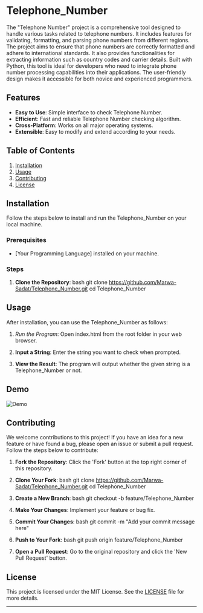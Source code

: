 # Telephone_Number

The "Telephone Number" project is a comprehensive tool designed to handle various tasks related to telephone numbers. It includes features for validating, formatting, and parsing phone numbers from different regions. The project aims to ensure that phone numbers are correctly formatted and adhere to international standards. It also provides functionalities for extracting information such as country codes and carrier details. Built with Python, this tool is ideal for developers who need to integrate phone number processing capabilities into their applications. The user-friendly design makes it accessible for both novice and experienced programmers.

## Features

- **Easy to Use**: Simple interface to check Telephone Number.
- **Efficient**: Fast and reliable Telephone Number checking algorithm.
- **Cross-Platform**: Works on all major operating systems.
- **Extensible**: Easy to modify and extend according to your needs.

## Table of Contents

1. [Installation](#installation)
2. [Usage](#usage)
3. [Contributing](#contributing)
4. [License](#license)

## Installation

Follow the steps below to install and run the Telephone_Number on your local machine.

### Prerequisites

- [Your Programming Language] installed on your machine.

### Steps

1. **Clone the Repository**:
  bash
  git clone https://github.com/Marwa-Sadat/Telephone_Number.git
  cd Telephone_Number
  
## Usage

After installation, you can use the Telephone_Number as follows:

1. *Run the Program*:
  Open index.html from the root folder in your web browser.

2. **Input a String**:
  Enter the string you want to check when prompted.

3. **View the Result**:
The program will output whether the given string is a Telephone_Number or not.

## Demo

![Demo](https://github.com/Marwa-Sadat/Telephone_Number/assets/168111110/8452c9ef-2822-4ff9-9948-308115e3e49f)

## Contributing

We welcome contributions to this project! If you have an idea for a new feature or have found a bug, please open an issue or submit a pull request. Follow the steps below to contribute:

1. **Fork the Repository**:
  Click the 'Fork' button at the top right corner of this repository.

2. **Clone Your Fork**:
  bash
  git clone https://github.com/Marwa-Sadat/Telephone_Number.git
  cd Telephone_Number
  

3. **Create a New Branch**:
  bash
  git checkout -b feature/Telephone_Number
  

4. **Make Your Changes**:
  Implement your feature or bug fix.

5. **Commit Your Changes**:
  bash
  git commit -m "Add your commit message here"
  

6. **Push to Your Fork**:
  bash
  git push origin feature/Telephone_Number
  

7. **Open a Pull Request**:
  Go to the original repository and click the 'New Pull Request' button.

## License

This project is licensed under the MIT License. See the [LICENSE](LICENSE) file for more details.

---